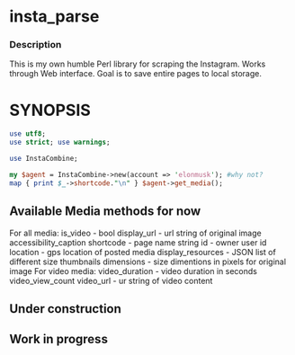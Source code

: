 # insta_parse

### Description
This is my own humble Perl library for scraping the Instagram. Works through Web interface.
Goal is to save entire pages to local storage.

SYNOPSIS
=================
```perl
use utf8;
use strict; use warnings;

use InstaCombine;

my $agent = InstaCombine->new(account => 'elonmusk'); #why not?
map { print $_->shortcode."\n" } $agent->get_media();
```

## Available Media methods for now
  For all media:
    is_video - bool 
		display_url - url string of original image 
		accessibility_caption 
		shortcode - page name string 
		id - owner user id 
		location - gps location of posted media
		display_resources - JSON list of different size thumbnails
		dimensions - size dimentions in pixels for original image
  For video media:
    video_duration - video duration in seconds 
		video_view_count
		video_url - ur string of video content

    
## Under construction
## Work in progress
